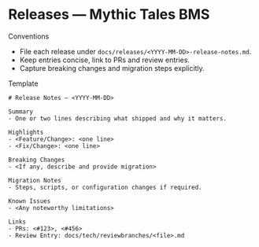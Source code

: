 # Releases — Mythic Tales BMS

Conventions
- File each release under `docs/releases/<YYYY-MM-DD>-release-notes.md`.
- Keep entries concise, link to PRs and review entries.
- Capture breaking changes and migration steps explicitly.

Template
```
# Release Notes — <YYYY-MM-DD>

Summary
- One or two lines describing what shipped and why it matters.

Highlights
- <Feature/Change>: <one line>
- <Fix/Change>: <one line>

Breaking Changes
- <If any, describe and provide migration>

Migration Notes
- Steps, scripts, or configuration changes if required.

Known Issues
- <Any noteworthy limitations>

Links
- PRs: <#123>, <#456>
- Review Entry: docs/tech/reviewbranches/<file>.md
```

